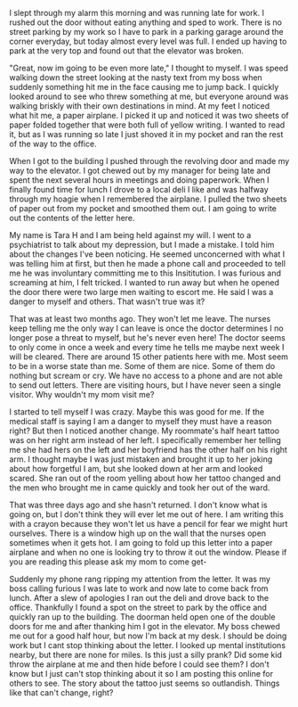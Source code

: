 I slept through my alarm this morning and was running late for work. I rushed out the door without eating anything and sped to work. There is no street parking by my work so I have to park in a parking garage around the corner everyday, but today almost every level was full. I ended up having to park at the very top and found out that the elevator was broken.

"Great, now im going to be even more late," I thought to myself. I was speed walking down the street looking at the nasty text from my boss when suddenly something hit me in the face causing me to jump back. I quickly looked around to see who threw something at me, but everyone around was walking briskly with their own destinations in mind. At my feet I noticed what hit me, a paper airplane. I picked it up and noticed it was two sheets of paper folded together that were both full of yellow writing. I wanted to read it, but as I was running so late I just shoved it in my pocket and ran the rest of the way to the office. 

When I got to the building I pushed through the revolving door and made my way to the elevator. I got chewed out by my manager for being late and spent the next several hours in meetings and doing paperwork. When I finally found time for lunch I drove to a local deli I like and was halfway through my hoagie when I remembered the airplane. I pulled the two sheets of paper out from my pocket and smoothed them out. I am going to write out the contents of the letter here. 

My name is Tara H and I am being held against my will. I went to a psychiatrist to talk about my depression, but I made a mistake. I told him about the changes I've been noticing. He seemed unconcerned with what I was telling him at first, but then he made a phone call and proceeded to tell me he was involuntary committing me to this Insititution. I was furious and screaming at him, I felt tricked. I wanted to run away but when he opened the door there were two large men waiting to escort me. He said I was a danger to myself and others. That wasn't true was it? 

That was at least two months ago. They won't let me leave. The nurses keep telling me the only way I can leave is once the doctor determines I no longer pose a threat to myself, but he's never even here! The doctor seems to only come in once a week and every time he tells me maybe next week I will be cleared. There are around 15 other patients here with me. Most seem to be in a worse state than me. Some of them are nice. Some of them do nothing but scream or cry. We have no access to a phone and are not able to send out letters. There are visiting hours, but I have never seen a single visitor. Why wouldn't my mom visit me? 

I started to tell myself I was crazy. Maybe this was good for me. If the medical staff is saying I am a danger to myself they must have a reason right? But then I noticed another change. My roommate's half heart tattoo was on her right arm instead of her left. I specifically remember her telling me she had hers on the left and her boyfriend has the other half on his right arm. I thought maybe I was just mistaken and brought it up to her joking about how forgetful I am, but she looked down at her arm and looked scared. She ran out of the room yelling about how her tattoo changed and the men who brought me in came quickly and took her out of the ward. 

That was three days ago and she hasn't returned. I don't know what is going on, but I don't think they will ever let me out of here. I am writing this with a crayon because they won't let us have a pencil for fear we might hurt ourselves. There is a window high up on the wall that the nurses open sometimes when it gets hot. I am going to fold up this letter into a paper airplane and when no one is looking try to throw it out the window. Please if you are reading this please ask my mom to come get-

Suddenly my phone rang ripping my attention from the letter. It was my boss calling furious I was late to work and now late to come back from lunch. After a slew of apologies I ran out the deli and drove back to the office. Thankfully I found a spot on the street to park by the office and quickly ran up to the building. The doorman held open one of the double doors for me and after thanking him I got in the elevator. My boss chewed me out for a good half hour, but now I'm back at my desk. I should be doing work but I cant stop thinking about the letter. I looked up mental institutions nearby, but there are none for miles. Is this just a silly prank? Did some kid throw the airplane at me and then hide before I could see them? I don't know but I just can't stop thinking about it so I am posting this online for others to see. The story about the tattoo just seems so outlandish. Things like that can't change, right?
